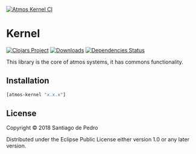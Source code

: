 [![Atmos Kernel CI](https://github.com/AtmosSystem/Kernel/actions/workflows/release.yml/badge.svg)](https://github.com/AtmosSystem/Kernel/actions/workflows/release.yml)


# Kernel

[![Clojars Project](https://img.shields.io/clojars/v/org.clojars.atmos-system/atmos-kernel.svg)](https://clojars.org/org.clojars.atmos-system/atmos-kernel)
[![Downloads](https://versions.deps.co/AtmosSystem/Kernel/downloads.svg)](https://versions.deps.co/AtmosSystem/Kernel)
[![Dependencies Status](https://versions.deps.co/AtmosSystem/Kernel/status.svg)](https://versions.deps.co/AtmosSystem/Kernel)

This library is the core of atmos systems, it has commons functionality. 

## Installation
```clojure
[atmos-kernel "x.x.x"]
```

## License

Copyright © 2018 Santiago de Pedro

Distributed under the Eclipse Public License either version 1.0 or any later version.